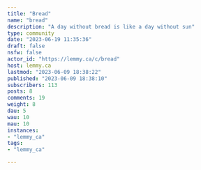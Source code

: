 ```yaml
---
title: "Bread" 
name: "bread"
description: "A day without bread is like a day without sun"
type: community
date: "2023-06-19 11:35:36"
draft: false
nsfw: false
actor_id: "https://lemmy.ca/c/bread"
host: lemmy.ca
lastmod: "2023-06-09 18:38:22"
published: "2023-06-09 18:38:10"
subscribers: 113
posts: 8
comments: 19
weight: 8
dau: 5
wau: 10
mau: 10
instances:
- "lemmy_ca"
tags: 
- "lemmy_ca"

---
```

